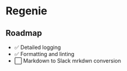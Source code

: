 # Regenie

## Roadmap
- ✅ Detailed logging
- ✅ Formatting and linting
- ⬜ Markdown to Slack mrkdwn conversion